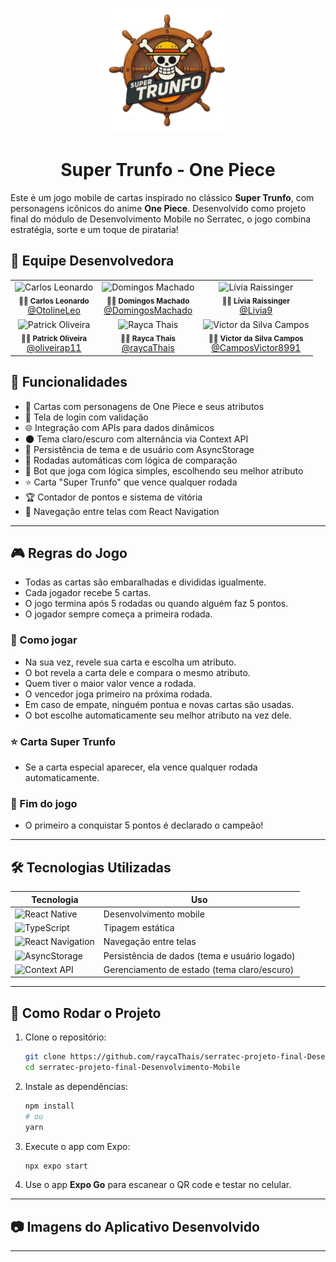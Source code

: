 
<p align="center">
  <img src="./assets/LogoSemFundo.png" width="200" height="200" alt="Super Trunfo - One Piece">
</p>
<h1 align="center">Super Trunfo - One Piece</h1>

Este é um jogo mobile de cartas inspirado no clássico **Super Trunfo**, com personagens icônicos do anime **One Piece**. Desenvolvido como projeto final do módulo de Desenvolvimento Mobile no Serratec, o jogo combina estratégia, sorte e um toque de pirataria!


## 👥 Equipe Desenvolvedora

<table align="center">
<tr>
<td align="center">
<img src="https://github.com/OtolineLeo.png" width="100px;" alt="Carlos Leonardo"/><br>
<sub><b>👨‍💻 Carlos Leonardo</b></sub><br>
<a href="https://github.com/OtolineLeo">@OtolineLeo</a><br>

</td>
<td align="center">
<img src="https://github.com/DomingosMachado.png" width="100px;" alt="Domingos Machado"/><br>
<sub><b>👨‍💻 Domingos Machado</b></sub><br>
<a href="https://github.com/DomingosMachado">@DomingosMachado</a><br>

</td>
<td align="center">
<img src="https://github.com/Livia9.png" width="100px;" alt="Lívia Raissinger"/><br>
<sub><b>👩‍💻 Lívia Raissinger</b></sub><br>
<a href="https://github.com/Livia9">@Livia9</a><br>

</td>
</tr>
<tr>
<td align="center">
<img src="https://github.com/oliveirap11.png" width="100px;" alt="Patrick Oliveira"/><br>
<sub><b>👨‍💻 Patrick Oliveira</b></sub><br>
<a href="https://github.com/oliveirap11">@oliveirap11</a><br>

</td>
<td align="center">
<img src="https://github.com/raycaThais.png" width="100px;" alt="Rayca Thais"/><br>
<sub><b>👩‍💻 Rayca Thais</b></sub><br>
<a href="https://github.com/raycaThais">@raycaThais</a><br>

</td>
<td align="center">
<img src="https://github.com/CamposVictor8991.png" width="100px;" alt="Victor da Silva Campos"/><br>
<sub><b>👨‍💻 Victor da Silva Campos</b></sub><br>
<a href="https://github.com/CamposVictor8991">@CamposVictor8991</a><br>

</td>
</tr>
</table>



## 📱 Funcionalidades

- 🎴 Cartas com personagens de One Piece e seus atributos
- 🔐 Tela de login com validação
- 🌐 Integração com APIs para dados dinâmicos
- 🌑 Tema claro/escuro com alternância via Context API
- 💾 Persistência de tema e de usuário com AsyncStorage
- 🧠 Rodadas automáticas com lógica de comparação
- 🔄 Bot que joga com lógica simples, escolhendo seu melhor atributo
- ⭐ Carta "Super Trunfo" que vence qualquer rodada
- 🏆 Contador de pontos e sistema de vitória
- 🧭 Navegação entre telas com React Navigation

---

## 🎮 Regras do Jogo

- Todas as cartas são embaralhadas e divididas igualmente.
- Cada jogador recebe 5 cartas.
- O jogo termina após 5 rodadas ou quando alguém faz 5 pontos.
- O jogador sempre começa a primeira rodada.

### 👊 Como jogar

- Na sua vez, revele sua carta e escolha um atributo.
- O bot revela a carta dele e compara o mesmo atributo.
- Quem tiver o maior valor vence a rodada.
- O vencedor joga primeiro na próxima rodada.
- Em caso de empate, ninguém pontua e novas cartas são usadas.
- O bot escolhe automaticamente seu melhor atributo na vez dele.

### ⭐ Carta Super Trunfo

- Se a carta especial aparecer, ela vence qualquer rodada automaticamente.

### 🏁 Fim do jogo

- O primeiro a conquistar 5 pontos é declarado o campeão!

---

## 🛠️ **Tecnologias Utilizadas**  
| **Tecnologia**       | **Uso**                                                                 |
|----------------------|-------------------------------------------------------------------------|
| ![React Native](https://img.shields.io/badge/React_Native-61DAFB?style=for-the-badge&logo=react&logoColor=black) | Desenvolvimento mobile |
| ![TypeScript](https://img.shields.io/badge/TypeScript-3178C6?style=for-the-badge&logo=typescript&logoColor=white) | Tipagem estática |
| ![React Navigation](https://img.shields.io/badge/React_Navigation-61DAFB?style=for-the-badge&logo=react&logoColor=black) | Navegação entre telas |
| ![AsyncStorage](https://img.shields.io/badge/Async_Storage-6DB33F?style=for-the-badge&logo=react&logoColor=white) | Persistência de dados (tema e usuário logado) |
| ![Context API](https://img.shields.io/badge/Context_API-61DAFB?style=for-the-badge&logo=react&logoColor=black) | Gerenciamento de estado (tema claro/escuro) |


---

## 🧪 Como Rodar o Projeto

1. Clone o repositório:
   ```bash
   git clone https://github.com/raycaThais/serratec-projeto-final-Desenvolvimento-Mobile.git
   cd serratec-projeto-final-Desenvolvimento-Mobile


2. Instale as dependências:

   ```bash
   npm install
   # ou
   yarn
   ```

3. Execute o app com Expo:

   ```bash
   npx expo start
   ```

4. Use o app **Expo Go** para escanear o QR code e testar no celular.
---

## 📷 Imagens do Aplicativo Desenvolvido



---

